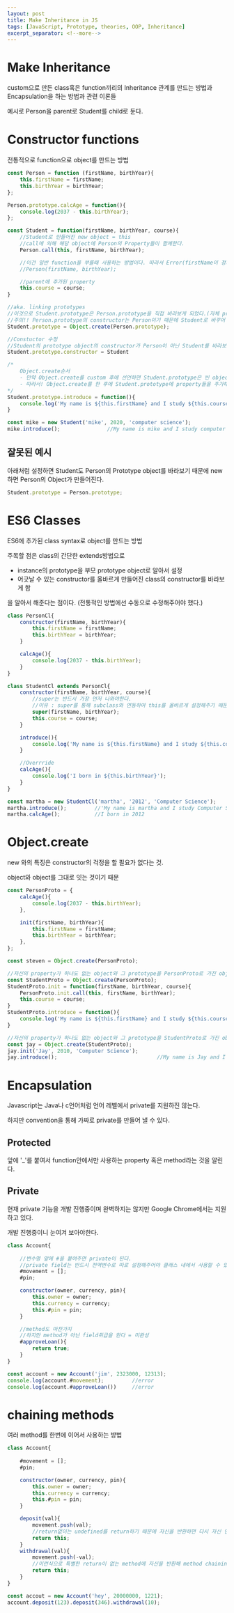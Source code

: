 ```yaml
---
layout: post
title: Make Inheritance in JS
tags: [JavaScript, Prototype, theories, OOP, Inheritance]
excerpt_separator: <!--more-->
---
```


# Make Inheritance

custom으로 만든 class혹은 function끼리의 Inheritance 관계를 만드는 방법과 Encapsulation을 하는 방법과 관련 이론들

<!--more-->

예시로 Person을 parent로 Student를 child로 둔다.

# Constructor functions

전통적으로 function으로 object를 만드는 방법

```javascript
const Person = function (firstName, birthYear){
    this.firstName = firstName;
    this.birthYear = birthYear;
};

Person.prototype.calcAge = function(){
    console.log(2037 - this.birthYear);
};

const Student = function(firstName, birthYear, course){
    //Student로 만들어진 new object = this
    //call에 의해 해당 object에 Person의 Property들이 함께한다.
    Person.call(this, firstName, birthYear);

    //이건 일반 function을 부를때 사용하는 방법이다. 따라서 Error(firstName이 정의되어 있지 않으니)
    //Person(firstName, birthYear);

    //parent에 추가된 property
    this.course = course;
}

//aka. linking prototypes
//이것으로 Student.prototype은 Person.prototype을 직접 바라보게 되었다.(자체 property들은 초기화)
//주의!! Person.prototype의 constructor는 Person이기 때문에 Student로 바꾸어 주어야 한다.
Student.prototype = Object.create(Person.prototype);

//Constuctor 수정
//Student의 prototype object의 constructor가 Person이 아닌 Student를 바라보게 올바르게 수정하였다!
Student.prototype.constructor = Student

/*
    Object.create순서
    - 만약 Object.create를 custom 후에 선언하면 Student.prototype은 빈 object로 overwrite되어버린다.
    - 따라서! Object.create를 한 후에 Student.prototype에 property들을 추가해야한다.
*/
Student.prototype.introduce = function(){
    console.log('My name is ${this.firstName} and I study ${this.course}');
}

const mike = new Student('mike', 2020, 'computer science');
mike.introduce();               //My name is mike and I study computer science
```

## 잘못된 예시

아래처럼 설정하면 Student도 Person의 Prototype object를 바라보기 때문에 new하면 Person의 Object가 만들어진다.

```javascript
Student.prototype = Person.prototype;
```

# ES6 Classes

ES6에 추가된 class syntax로 object를 만드는 방법

주목할 점은 class의 간단한 extends방법으로

- instance의 prototype을 부모 prototype object로 알아서 설정
- 어긋날 수 있는 constructor를 올바르게 만들어진 class의 constructor를 바라보게 함

을 알아서 해준다는 점이다. (전통적인 방법에선 수동으로 수정해주어야 했다.)

```javascript
class PersonCl{
    constructor(firstName, birthYear){
        this.firstName = firstName;
        this.birthYear = birthYear;
    }

    calcAge(){
        console.log(2037 - this.birthYear);
    }
}

class StudentCl extends PersonCl{
    constructor(firstName, birthYear, course){
        //super는 반드시 가장 먼저 나와야한다.
        //이유 : super를 통해 subclass와 연동하여 this를 올바르게 설정해주기 때문이다.
        super(firstName, birthYear);
        this.course = course;
    }

    introduce(){
        console.log('My name is ${this.firstName} and I study ${this.course}');
    }

    //Overrride
    calcAge(){
        console.log('I born in ${this.birthYear}');
    }
}

const martha = new StudentCl('martha', '2012', 'Computer Science');
martha.introduce();         //'My name is martha and I study Computer Science
martha.calcAge();           //I born in 2012
```

# Object.create

new 와의 특징은 constructor의 걱정을 할 필요가 없다는 것.

object와 object를 그대로 잇는 것이기 때문

```javascript
const PersonProto = {
    calcAge(){
        console.log(2037 - this.birthYear);
    },

    init(firstName, birthYear){
        this.firstName = firstName;
        this.birthYear = birthYear;
    },
};

const steven = Object.create(PersonProto);

//자신의 property가 하나도 없는 object와 그 prototype을 PersonProto로 가진 object생성
const StudentProto = Object.create(PersonProto);
StudentProto.init = function(firstName, birthYear, course){
    PersonProto.init.call(this, firstName, birthYear);
    this.course = course;
}
StudentProto.introduce = function(){
    console.log('My name is ${this.firstName} and I study ${this.course}');
}

//자신의 property가 하나도 없는 object와 그 prototype을 StudentProto로 가진 object생성
const jay = Object.create(StudentProto);
jay.init('Jay', 2010, 'Computer Science');
jay.introduce();                                //My name is Jay and I study Computer Science
```

# Encapsulation

Javascript는 Java나 c언어처럼 언어 레벨에서 private를 지원하진 않는다.

하지만 convention을 통해 가짜로 private를 만들어 낼 수 있다.

## Protected

앞에 '\_'를 붙여서 function안에서만 사용하는 property 혹은 method라는 것을 알린다.

## Private

현재 private 기능을 개발 진행중이며 완벽하지는 않지만 Google Chrome에서는 지원하고 있다.

개발 진행중이니 눈여겨 보아야한다.

```javascript
class Account{
    
    //변수명 앞에 #을 붙여주면 private이 된다.
    //private field는 반드시 전역변수로 따로 설정해주어야 클래스 내에서 사용할 수 있다.
    #movement = [];
    #pin;

    constructor(owner, currency, pin){
        this.owner = owner;
        this.currency = currency;
        this.#pin = pin;
    }

    //method도 마찬가지
    //하지만 method가 아닌 field취급을 한다 = 미완성
    #approveLoan(){
        return true;
    }
}

const account = new Account('jim', 2323000, 12313);
console.log(account.#movement);         //error
console.log(account.#approveLoan())     //error
```

# chaining methods

여러 method를 한번에 이어서 사용하는 방법

```javascript
class Account{
    
    #movement = [];
    #pin;

    constructor(owner, currency, pin){
        this.owner = owner;
        this.currency = currency;
        this.#pin = pin;
    }

    deposit(val){
        movement.push(val);
        //return없이는 undefined를 return하기 때문에 자신을 반환하면 다시 자신 안의 method를 사용할 수 있으므로 chining이 가능하다.
        return this;
    }
    withdrawal(val){
        movement.push(-val);
        //이런식으로 특별한 return이 없는 method에 자신을 반환해 method chaining이 가능하도록 할 수 있다.
        return this;
    }
}

const accout = new Account('hey', 20000000, 1221);
account.deposit(123).deposit(346).withdrawal(10);
```